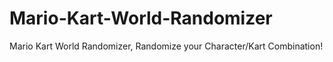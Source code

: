 # Mario-Kart-World-Randomizer
Mario Kart World Randomizer, Randomize your Character/Kart Combination!
